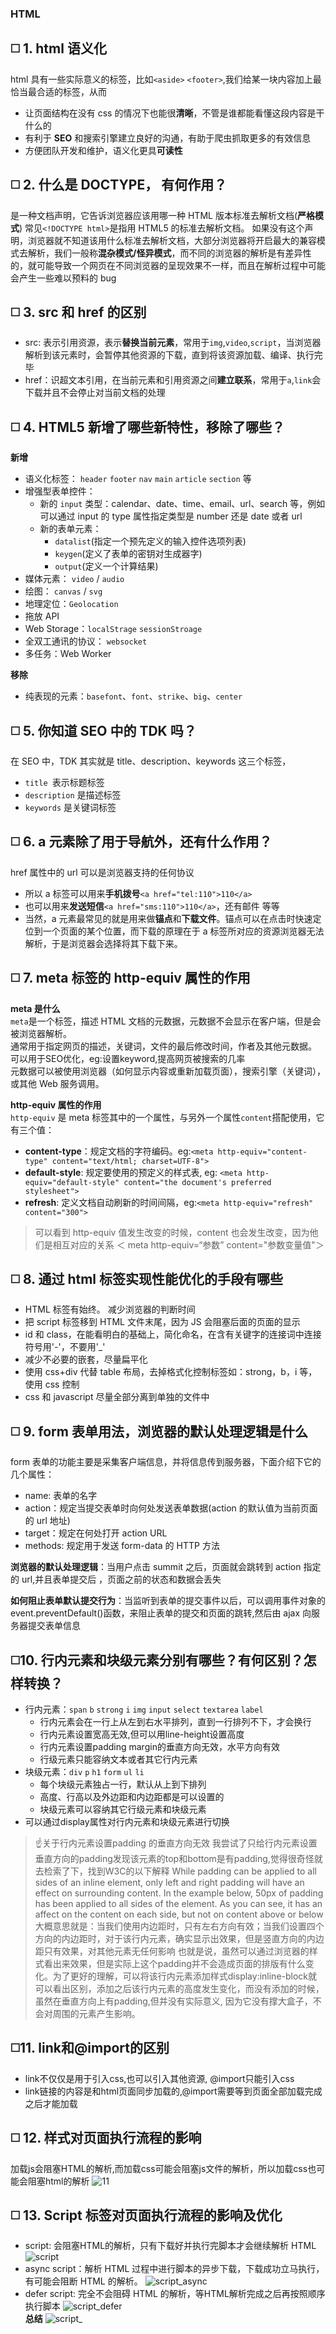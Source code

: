 ### HTML

## :white_medium_square: 1. html 语义化

html 具有一些实际意义的标签，比如`<aside>` `<footer>`,我们给某一块内容加上最恰当最合适的标签，从而

- 让页面结构在没有 css 的情况下也能很<b>清晰</b>，不管是谁都能看懂这段内容是干什么的
- 有利于 <b>SEO</b> 和搜索引擎建立良好的沟通，有助于爬虫抓取更多的有效信息
- 方便团队开发和维护，语义化更具<b>可读性</b>

## :white_medium_square: 2. 什么是 DOCTYPE， 有何作用？

是一种文档声明，它告诉浏览器应该用哪一种 HTML 版本标准去解析文档(<b>严格模式</b>)
常见`<!DOCTYPE html>`是指用 HTML5 的标准去解析文档。
如果没有这个声明，浏览器就不知道该用什么标准去解析文档，大部分浏览器将开启最大的兼容模式去解析，我们一般称<b>混杂模式/怪异模式</b>，而不同的浏览器的解析是有差异性的，就可能导致一个网页在不同浏览器的呈现效果不一样，而且在解析过程中可能会产生一些难以预料的 bug

## :white_medium_square: 3. src 和 href 的区别

- src: 表示引用资源，表示<b>替换当前元素</b>，常用于`img`,`video`,`script`，当浏览器解析到该元素时，会暂停其他资源的下载，直到将该资源加载、编译、执行完毕
- href：识超文本引用，在当前元素和引用资源之间<b>建立联系</b>，常用于`a`,`link`会下载并且不会停止对当前文档的处理

## :white_medium_square: 4. HTML5 新增了哪些新特性，移除了哪些？

<b>新增</b>

- 语义化标签： `header` `footer` `nav` `main` `article` `section` 等
- 增强型表单控件：
  - 新的 `input` 类型：calendar、date、time、email、url、search 等，例如可以通过 input 的 type 属性指定类型是 number 还是 date 或者 url
  - 新的表单元素： 
    - `datalist`(指定一个预先定义的输入控件选项列表) 
    - `keygen`(定义了表单的密钥对生成器字) 
    - `output`(定义一个计算结果)
- 媒体元素： `video` / `audio`
- 绘图： `canvas` / `svg`
- 地理定位：`Geolocation`
- 拖放 API
- Web Storage：`localStrage` `sessionStroage`
- 全双工通讯的协议： `websocket`
- 多任务：Web Worker

<b>移除</b>
- 纯表现的元素：`basefont`、`font`、`strike`、`big`、`center`

## :white_medium_square: 5. 你知道 SEO 中的 TDK 吗？

在 SEO 中，TDK 其实就是 title、description、keywords 这三个标签，  
- `title `表示标题标签  
- `description` 是描述标签  
- `keywords` 是关键词标签

## :white_medium_square: 6. a 元素除了用于导航外，还有什么作用？

href 属性中的 url 可以是浏览器支持的任何协议
- 所以 a 标签可以用来<b>手机拨号</b>`<a href="tel:110">110</a>`
- 也可以用来<b>发送短信</b>`<a href="sms:110">110</a>`，还有邮件 等等
- 当然，a 元素最常见的就是用来做<b>锚点</b>和<b>下载文件</b>。锚点可以在点击时快速定位到一个页面的某个位置，而下载的原理在于 a 标签所对应的资源浏览器无法解析，于是浏览器会选择将其下载下来。

## :white_medium_square: 7. meta 标签的 http-equiv 属性的作用

<b>meta 是什么</b>  
`meta`是一个标签，描述 HTML 文档的元数据，元数据不会显示在客户端，但是会被浏览器解析。  
通常用于指定网页的描述，关键词，文件的最后修改时间，作者及其他元数据。  
可以用于SEO优化，eg:设置keyword,提高网页被搜索的几率  
元数据可以被使用浏览器（如何显示内容或重新加载页面），搜索引擎（关键词），或其他 Web 服务调用。 

<b>http-equiv 属性的作用</b>  
  `http-equiv` 是 meta 标签其中的一个属性，与另外一个属性`content`搭配使用，它有三个值：
- <b>content-type</b>：规定文档的字符编码。eg:`<meta http-equiv="content-type" content="text/html; charset=UTF-8">`
- <b>default-style</b>: 规定要使用的预定义的样式表, eg: `<meta http-equiv="default-style" content="the document's preferred stylesheet">`
- <b>refresh</b>: 定义文档自动刷新的时间间隔，eg:`<meta http-equiv="refresh" content="300">`
> 可以看到 http-equiv 值发生改变的时候，content 也会发生改变，因为他们是相互对应的关系
  ＜ meta http-equiv=“参数” content="参数变量值"＞

## :white_medium_square: 8. 通过 html 标签实现性能优化的手段有哪些

- HTML 标签有始终。 减少浏览器的判断时间
- 把 script 标签移到 HTML 文件末尾，因为 JS 会阻塞后面的页面的显示
- id 和 class，在能看明白的基础上，简化命名，在含有关键字的连接词中连接符号用'-'，不要用'\_'
- 减少不必要的嵌套，尽量扁平化
- 使用 css+div 代替 table 布局，去掉格式化控制标签如：strong，b，i 等，使用 css 控制
- css 和 javascript 尽量全部分离到单独的文件中

## :white_medium_square: 9. form 表单用法，浏览器的默认处理逻辑是什么

form 表单的功能主要是采集客户端信息，并将信息传到服务器，下面介绍下它的几个属性：

- name: 表单的名字
- action：规定当提交表单时向何处发送表单数据(action 的默认值为当前页面的 url 地址)
- target：规定在何处打开 action URL
- methods: 规定用于发送 form-data 的 HTTP 方法  

<b>浏览器的默认处理逻辑</b>：当用户点击 summit 之后，页面就会跳转到 action 指定的 url,并且表单提交后 ，页面之前的状态和数据会丢失

<b>如何阻止表单默认提交行为</b>：当监听到表单的提交事件以后，可以调用事件对象的 event.preventDefault()函数，来阻止表单的提交和页面的跳转,然后由 ajax 向服务器提交表单信息
## :white_medium_square:10. 行内元素和块级元素分别有哪些？有何区别？怎样转换？
- 行内元素：`span` `b` `strong` `i` `img` `input` `select` `textarea` `label`
  - 行内元素会在一行上从左到右水平排列，直到一行排列不下，才会换行
  - 行内元素设置宽高无效,但可以用line-height设置高度
  - 行内元素设置padding margin的垂直方向无效，水平方向有效
  - 行级元素只能容纳文本或者其它行内元素
- 块级元素：`div` `p` `h1` `form` `ul` `li`
  - 每个块级元素独占一行，默认从上到下排列
  - 高度、行高以及外边距和内边距都是可以设置的
  - 块级元素可以容纳其它行级元素和块级元素
- 可以通过display属性对行内元素和块级元素进行切换
> ☝️关于行内元素设置padding 的垂直方向无效
我尝试了只给行内元素设置垂直方向的padding发现该元素的top和bottom是有padding,觉得很奇怪就去检索了下，找到W3C的以下解释
While padding can be applied to all sides of an inline element, only left and right padding will have an effect on surrounding content. In the example below, 50px of padding has been applied to all sides of the element. As you can see, it has an affect on the content on each side, but not on content above or below
大概意思就是：当我们使用内边距时，只有左右方向有效；当我们设置四个方向的内边距时，对于该行内元素，确实显示出效果，但是竖直方向的内边距只有效果，对其他元素无任何影响
也就是说，虽然可以通过浏览器的样式看出来效果，但是实际上这个padding并不会造成页面的排版有什么变化。为了更好的理解，可以将该行内元素添加样式display:inline-block就可以看出区别，添加之后该行内元素的高度发生变化，而没有添加的时候，虽然在垂直方向上有padding,但并没有实际意义, 因为它没有撑大盒子，不会对周围的元素产生影响。
## :white_medium_square:11. link和@import的区别
- link不仅仅是用于引入css,也可以引入其他资源, @import只能引入css
- link链接的内容是和html页面同步加载的,@import需要等到页面全部加载完成之后才能加载

## :white_medium_square: 12. 样式对页面执行流程的影响

加载js会阻塞HTML的解析,而加载css可能会阻塞js文件的解析，所以加载css也可能会阻塞html的解析
![11](../../.vuepress/imgs/interview/html/11_01.png) 

## :white_medium_square: 13. Script 标签对页面执行流程的影响及优化
- script: 会阻塞HTML的解析，只有下载好并执行完脚本才会继续解析 HTML
![script](../../.vuepress/imgs/interview/html/12_01.png)  
- async script：解析 HTML 过程中进行脚本的异步下载，下载成功立马执行，有可能会阻断 HTML 的解析。
![script_async](../../.vuepress/imgs/interview/html/12_02.png)  
- defer script: 完全不会阻碍 HTML 的解析，等HTML解析完成之后再按照顺序执行脚本
![script_defer](../../.vuepress/imgs/interview/html/12_03.png)  
<b>总结</b>
![script_](../../.vuepress/imgs/interview/html/12_04.png) 